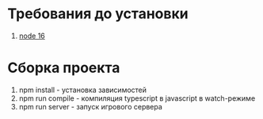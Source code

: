 # Требования до установки
1. [node 16](https://nodejs.org/en/download/)

# Сборка проекта
1. npm install - установка зависимостей
2. npm run compile - компиляция typescript в javascript в watch-режиме
3. npm run server - запуск игрового сервера